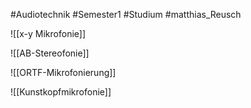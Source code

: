 #Audiotechnik #Semester1 #Studium #matthias_Reusch 

![[x-y Mikrofonie]]

![[AB-Stereofonie]]

![[ORTF-Mikrofonierung]]

![[Kunstkopfmikrofonie]]


